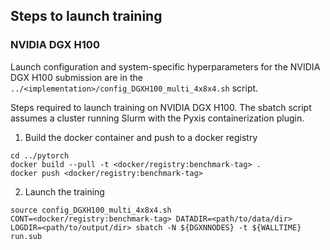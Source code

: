 ## Steps to launch training

### NVIDIA DGX H100

Launch configuration and system-specific hyperparameters for the NVIDIA DGX
H100 submission are in the `../<implementation>/config_DGXH100_multi_4x8x4.sh` script.

Steps required to launch training on NVIDIA DGX H100.  The sbatch
script assumes a cluster running Slurm with the Pyxis containerization plugin.

1. Build the docker container and push to a docker registry

```
cd ../pytorch
docker build --pull -t <docker/registry:benchmark-tag> .
docker push <docker/registry:benchmark-tag>
```

2. Launch the training
```
source config_DGXH100_multi_4x8x4.sh
CONT=<docker/registry:benchmark-tag> DATADIR=<path/to/data/dir> LOGDIR=<path/to/output/dir> sbatch -N ${DGXNNODES} -t ${WALLTIME} run.sub
```
